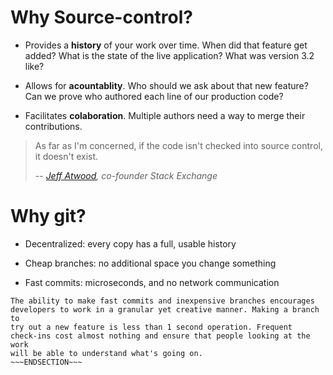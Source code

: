 <!SLIDE >
# Why Source-control? #

* Provides a **history** of your work over time. When did that feature get
  added?  What is the state of the live application? What was version
  3.2 like?

* Allows for **acountablity**. Who should we ask about that new feature?
  Can we prove who authored each line of our production code?

* Facilitates **colaboration**. Multiple authors need a way to merge
  their contributions.

<!SLIDE >
>  As far as I'm concerned, if the code isn't checked into source control,
>  it doesn't exist.
>
> -- <cite>[Jeff Atwood](http://blog.codinghorror.com/check-in-early-check-in-often/), co-founder Stack Exchange</cite>

<!SLIDE >
# Why git? #

* Decentralized: every copy has a full, usable history

* Cheap branches: no additional space you change something

* Fast commits: microseconds, and no network communication

~~~SECTION:notes~~~
The ability to make fast commits and inexpensive branches encourages
developers to work in a granular yet creative manner. Making a branch to
try out a new feature is less than 1 second operation. Frequent
check-ins cost almost nothing and ensure that people looking at the work
will be able to understand what's going on.
~~~ENDSECTION~~~
